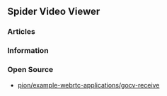 ## Spider Video Viewer


### Articles



### Information



### Open Source
- [pion/example-webrtc-applications/gocv-receive](https://github.com/pion/example-webrtc-applications/tree/master/gocv-receive)
